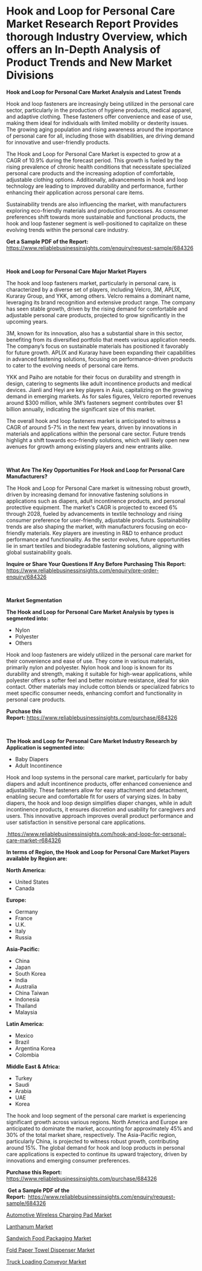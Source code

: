 <p><h1>Hook and Loop for Personal Care Market Research Report Provides thorough Industry Overview, which offers an In-Depth Analysis of Product Trends and New Market Divisions</h1></p><p><strong>Hook and Loop for Personal Care Market Analysis and Latest Trends</strong></p>
<p><p>Hook and loop fasteners are increasingly being utilized in the personal care sector, particularly in the production of hygiene products, medical apparel, and adaptive clothing. These fasteners offer convenience and ease of use, making them ideal for individuals with limited mobility or dexterity issues. The growing aging population and rising awareness around the importance of personal care for all, including those with disabilities, are driving demand for innovative and user-friendly products.</p><p>The Hook and Loop for Personal Care Market is expected to grow at a CAGR of 10.9% during the forecast period. This growth is fueled by the rising prevalence of chronic health conditions that necessitate specialized personal care products and the increasing adoption of comfortable, adjustable clothing options. Additionally, advancements in hook and loop technology are leading to improved durability and performance, further enhancing their application across personal care items. </p><p>Sustainability trends are also influencing the market, with manufacturers exploring eco-friendly materials and production processes. As consumer preferences shift towards more sustainable and functional products, the hook and loop fastener segment is well-positioned to capitalize on these evolving trends within the personal care industry.</p></p>
<p><strong>Get a Sample PDF of the Report:&nbsp;</strong> <a href="https://www.reliablebusinessinsights.com/enquiry/request-sample/684326?utm_campaign=84&utm_medium=2&utm_source=Github&utm_content=ia&utm_term=29032025&utm_id=hook-and-loop-for-personal-care">https://www.reliablebusinessinsights.com/enquiry/request-sample/684326</a></p>
<p>&nbsp;</p>
<p><strong>Hook and Loop for Personal Care Major Market Players</strong></p>
<p><p>The hook and loop fasteners market, particularly in personal care, is characterized by a diverse set of players, including Velcro, 3M, APLIX, Kuraray Group, and YKK, among others. Velcro remains a dominant name, leveraging its brand recognition and extensive product range. The company has seen stable growth, driven by the rising demand for comfortable and adjustable personal care products, projected to grow significantly in the upcoming years. </p><p>3M, known for its innovation, also has a substantial share in this sector, benefiting from its diversified portfolio that meets various application needs. The company’s focus on sustainable materials has positioned it favorably for future growth. APLIX and Kuraray have been expanding their capabilities in advanced fastening solutions, focusing on performance-driven products to cater to the evolving needs of personal care items.</p><p>YKK and Paiho are notable for their focus on durability and strength in design, catering to segments like adult incontinence products and medical devices. Jianli and Heyi are key players in Asia, capitalizing on the growing demand in emerging markets. As for sales figures, Velcro reported revenues around $300 million, while 3M’s fasteners segment contributes over $1 billion annually, indicating the significant size of this market.</p><p>The overall hook and loop fasteners market is anticipated to witness a CAGR of around 5-7% in the next few years, driven by innovations in materials and applications within the personal care sector. Future trends highlight a shift towards eco-friendly solutions, which will likely open new avenues for growth among existing players and new entrants alike.</p></p>
<p>&nbsp;</p>
<p><strong>What Are The Key Opportunities For Hook and Loop for Personal Care Manufacturers?</strong></p>
<p><p>The Hook and Loop for Personal Care market is witnessing robust growth, driven by increasing demand for innovative fastening solutions in applications such as diapers, adult incontinence products, and personal protective equipment. The market's CAGR is projected to exceed 6% through 2028, fueled by advancements in textile technology and rising consumer preference for user-friendly, adjustable products. Sustainability trends are also shaping the market, with manufacturers focusing on eco-friendly materials. Key players are investing in R&D to enhance product performance and functionality. As the sector evolves, future opportunities lie in smart textiles and biodegradable fastening solutions, aligning with global sustainability goals.</p></p>
<p><strong>Inquire or Share Your Questions If Any Before Purchasing This Report:</strong> <a href="https://www.reliablebusinessinsights.com/enquiry/pre-order-enquiry/684326?utm_campaign=84&utm_medium=2&utm_source=Github&utm_content=ia&utm_term=29032025&utm_id=hook-and-loop-for-personal-care">https://www.reliablebusinessinsights.com/enquiry/pre-order-enquiry/684326</a></p>
<p>&nbsp;</p>
<p><strong>Market Segmentation</strong></p>
<p><strong>The Hook and Loop for Personal Care Market Analysis by types is segmented into:</strong></p>
<p><ul><li>Nylon</li><li>Polyester</li><li>Others</li></ul></p>
<p><p>Hook and loop fasteners are widely utilized in the personal care market for their convenience and ease of use. They come in various materials, primarily nylon and polyester. Nylon hook and loop is known for its durability and strength, making it suitable for high-wear applications, while polyester offers a softer feel and better moisture resistance, ideal for skin contact. Other materials may include cotton blends or specialized fabrics to meet specific consumer needs, enhancing comfort and functionality in personal care products.</p></p>
<p><strong>Purchase this Report:&nbsp;</strong><a href="https://www.reliablebusinessinsights.com/purchase/684326?utm_campaign=84&utm_medium=2&utm_source=Github&utm_content=ia&utm_term=29032025&utm_id=hook-and-loop-for-personal-care">https://www.reliablebusinessinsights.com/purchase/684326</a></p>
<p>&nbsp;</p>
<p><strong>The Hook and Loop for Personal Care Market Industry Research by Application is segmented into:</strong></p>
<p><ul><li>Baby Diapers</li><li>Adult Incontinence</li></ul></p>
<p><p>Hook and loop systems in the personal care market, particularly for baby diapers and adult incontinence products, offer enhanced convenience and adjustability. These fasteners allow for easy attachment and detachment, enabling secure and comfortable fit for users of varying sizes. In baby diapers, the hook and loop design simplifies diaper changes, while in adult incontinence products, it ensures discretion and usability for caregivers and users. This innovative approach improves overall product performance and user satisfaction in sensitive personal care applications.</p></p>
<p><a href="https://www.reliablebusinessinsights.com/hook-and-loop-for-personal-care-market-r684326?utm_campaign=84&utm_medium=2&utm_source=Github&utm_content=ia&utm_term=29032025&utm_id=hook-and-loop-for-personal-care">&nbsp;https://www.reliablebusinessinsights.com/hook-and-loop-for-personal-care-market-r684326</a></p>
<p><strong>In terms of Region, the Hook and Loop for Personal Care Market Players available by Region are:</strong></p>
<p>
    <p> <strong> North America: </strong>
        <ul>
            <li>United States</li>
            <li>Canada</li>
        </ul>
        </p> 
    <p> <strong> Europe: </strong>
        <ul>
            <li>Germany</li>
            <li>France</li>
            <li>U.K.</li>
            <li>Italy</li>
            <li>Russia</li>
        </ul>
        </p> 
    <p> <strong> Asia-Pacific: </strong>
        <ul>
            <li>China</li>
            <li>Japan</li>
            <li>South Korea</li>
            <li>India</li>
            <li>Australia</li>
            <li>China Taiwan</li>
            <li>Indonesia</li>
            <li>Thailand</li>
            <li>Malaysia</li>
        </ul>
        </p> 
    <p> <strong> Latin America: </strong>
        <ul>
            <li>Mexico</li>
            <li>Brazil</li>
            <li>Argentina Korea</li>
            <li>Colombia</li>
        </ul>
        </p> 
    <p> <strong> Middle East & Africa: </strong>
        <ul>
            <li>Turkey</li>
            <li>Saudi</li>
            <li>Arabia</li>
            <li>UAE</li>
            <li>Korea</li>
        </ul>
    </p>
    </p>
<p><p>The hook and loop segment of the personal care market is experiencing significant growth across various regions. North America and Europe are anticipated to dominate the market, accounting for approximately 45% and 30% of the total market share, respectively. The Asia-Pacific region, particularly China, is projected to witness robust growth, contributing around 15%. The global demand for hook and loop products in personal care applications is expected to continue its upward trajectory, driven by innovations and emerging consumer preferences.</p></p>
<p><strong>Purchase this Report: </strong><a href="https://www.reliablebusinessinsights.com/purchase/684326?utm_campaign=84&utm_medium=2&utm_source=Github&utm_content=ia&utm_term=29032025&utm_id=hook-and-loop-for-personal-care">https://www.reliablebusinessinsights.com/purchase/684326</a></p>
<p>&nbsp;<strong>Get a Sample PDF of the Report:&nbsp;&nbsp;</strong><a href="https://www.reliablebusinessinsights.com/enquiry/request-sample/684326?utm_campaign=84&utm_medium=2&utm_source=Github&utm_content=ia&utm_term=29032025&utm_id=hook-and-loop-for-personal-care">https://www.reliablebusinessinsights.com/enquiry/request-sample/684326</a></p>
<p><strong></strong></p>
<p><p><a href="https://github.com/saribuissawi/Market-Research-Report-List-1/blob/main/automotive-wireless-charging-pad-market.md?utm_campaign=84&utm_medium=2&utm_source=Github&utm_content=ia&utm_term=29032025&utm_id=hook-and-loop-for-personal-care">Automotive Wireless Charging Pad Market</a></p><p><a href="https://github.com/gilerzelko7a/Market-Research-Report-List-1/blob/main/lanthanum-market.md?utm_campaign=84&utm_medium=2&utm_source=Github&utm_content=ia&utm_term=29032025&utm_id=hook-and-loop-for-personal-care">Lanthanum Market</a></p><p><a href="https://github.com/sentoljinqiu/Market-Research-Report-List-1/blob/main/sandwich-food-packaging-market.md?utm_campaign=84&utm_medium=2&utm_source=Github&utm_content=ia&utm_term=29032025&utm_id=hook-and-loop-for-personal-care">Sandwich Food Packaging Market</a></p><p><a href="https://github.com/kecixayaab/Market-Research-Report-List-1/blob/main/fold-paper-towel-dispenser-market.md?utm_campaign=84&utm_medium=2&utm_source=Github&utm_content=ia&utm_term=29032025&utm_id=hook-and-loop-for-personal-care">Fold Paper Towel Dispenser Market</a></p><p><a href="https://github.com/vandelmanize/Market-Research-Report-List-1/blob/main/truck-loading-conveyor-market.md?utm_campaign=84&utm_medium=2&utm_source=Github&utm_content=ia&utm_term=29032025&utm_id=hook-and-loop-for-personal-care">Truck Loading Conveyor Market</a></p></p>
